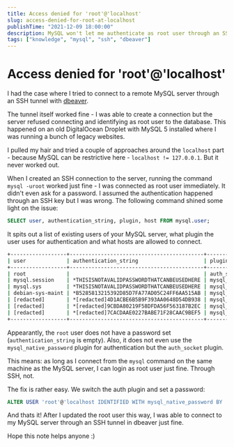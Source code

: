 ```yaml
---
title: Access denied for 'root'@'localhost'
slug: access-denied-for-root-at-localhost
publishTime: "2021-12-09 18:00:00"
description: MySQL won't let me authenticate as root user through an SSH tunnel in dbeaver.
tags: ["knowledge", "mysql", "ssh", "dbeaver"]  
---
```


# Access denied for 'root'@'localhost'

I had the case where I tried to connect to a remote MySQL server through an SSH tunnel with [dbeaver](https://dbeaver.io/).

The tunnel itself worked fine - I was able to create a connection but the server refused connecting and identifying as root user to the database. This happened on an old DigitalOcean Droplet with MySQL 5 installed where I was running a bunch of legacy websites.

I pulled my hair and tried a couple of approaches around the `localhost` part - because MySQL can be restrictive here - `localhost != 127.0.0.1`. But it never worked out.

When I created an SSH connection to the server, running the command `mysql -uroot` worked just fine - I was connected as root user immediately. It didn't even ask for a password. I assumed the authentication happened through an SSH key but I was wrong. The following command shined some light on the issue:

```sql
SELECT user, authentication_string, plugin, host FROM mysql.user;
```

It spits out a list of existing users of your MySQL server, what plugin the user uses for authentication and what hosts are allowed to connect.

```bash
+------------------+-------------------------------------------+-----------------------+-----------+
| user             | authentication_string                     | plugin                | host      |
+------------------+-------------------------------------------+-----------------------+-----------+
| root             |                                           | auth_socket           | localhost |
| mysql.session    | *THISISNOTAVALIDPASSWORDTHATCANBEUSEDHERE | mysql_native_password | localhost |
| mysql.sys        | *THISISNOTAVALIDPASSWORDTHATCANBEUSEDHERE | mysql_native_password | localhost |
| debian-sys-maint | *B5285813215392D85D7FA77AD05C24FF6AA515AB | mysql_native_password | localhost |
| [redacted]       | *[redacted]4D1ACBE6B5B9F393AA0648D54DB938 | mysql_native_password | localhost |
| [redacted]       | *[redacted]9CBDA80219F58DFDA56F563187B2EC | mysql_native_password | localhost |
| [redacted]       | *[redacted]7CACDAAE0227BABE71F28CAAC9BEF5 | mysql_native_password | localhost |
+------------------+-------------------------------------------+-----------------------+-----------+
```

Appearantly, the `root` user does not have a password set (`authentication_string` is empty). Also, it does not even use the `mysql_native_password` plugin for authentication but the `auth_socket` plugin.

This means: as long as I connect from the `mysql` command on the same machine as the MySQL server, I can login as root user just fine. Through SSH, not.

The fix is rather easy. We switch the auth plugin and set a password:

```sql
ALTER USER 'root'@'localhost IDENTIFIED WITH mysql_native_password BY 'MySuperSecurePassword@123';
```

And thats it! After I updated the root user this way, I was able to connect to my MySQL server through an SSH tunnel in dbeaver just fine.

Hope this note helps anyone :)
